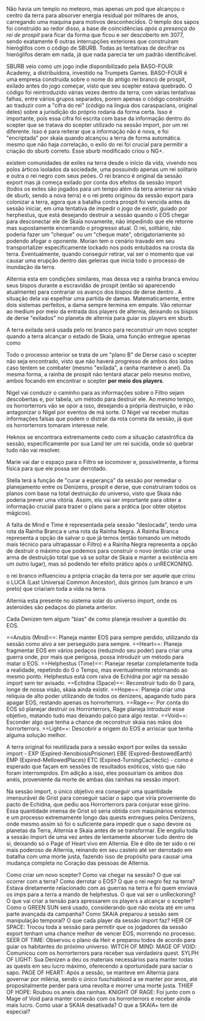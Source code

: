 Não havia um templo no meteoro, mas apenas um pod que alcançou o centro da terra para absorver energia residual por milhares de anos, carregando uma maquina para motivos desconhecidos. O templo dos sapos foi construído ao redor disso, a base de coincidências *após a presença do rei de prospit* para ficar da forma que ficou e ser descoberto em 3077, sendo exatamente 6 outras interrupções exteriores que construíram hieróglifos com o código de SBURB. Todas as tentativas de decifrar os hieróglifos deram em nada, já que nada parecia ter um padrão identificável. 

SBURB veio como um jogo indie disponibilizado pela BASO-FOUR Academy, a distribuidora, investido na Trumpets Games. BASO-FOUR é uma empresa construida sobre o nome do antigo rei branco de prospit, exilado antes do jogo começar, visto que seu scepter estava quebrado. O código foi reintroduzido várias vezes dentro da terra, com várias tentativas falhas, entre vários grupos separados, porem apenas o código construído ao traduzir com a "cifra do rei" (código na lingua dos caraspacians, original deles) sobre a jurisdição do próprio rodaria da forma certa. Isso é importante, pois essa cifra foi escrita com base da informação dentro do scepter que se tratava do scepter utilizado na sessão import, por um rei diferente. Isso é para reiterar que a informação não é nova, e foi "encriptada" por skaia quando alcançou a terra de forma automática. mesmo que não haja correlação, o exilo do rei foi crucial para permitir a criação do sburb correto. Esse sburb modificado criou o NG+.

existem comunidades de exiles na terra desde o início da vida, vivendo nos polos árticos isolados da sociedade, uma possuindo apenas um rei solitario e outra o rei negro com seus peões. O rei branco é original da sessão export mas já começa exilado por conta dos efeitos da sessão import (todos os exiles são jogados para um tempo além da terra anterior na visão de sburb, sendo a nova terra) e o rei preto originou da sessão export para colonizar a terra, agora que a batalha contra prospit foi vencida antes da sessão iniciar, em uma tentativa de impedir o jogo de existir, guiado por herphestus, que está desejando destruir a sessão quando o EOS chegar para desconectar ele de Skaia novamente, não impedindo que ele retorne mas supostamente encerrando o progresso atual. O rei, solitário, não poderia fazer um "cheque" ou um "cheque mate", obrigatoriamente só podendo afogar o oponente.
 Morian tem o cenário travado em seu transportalizer especificamente lockado nos pods entubados na crosta da terra. Eventualmente, quando conseguir retirar, vai ser o momento que vai causar uma erupção dentro das geleiras que inicia todo o processo de inundação da terra.

Alternia esta em condições similares, mas dessa vez a rainha branca enviou seus bispos durante a escravidão de prospit (então só aparecendo atualmente) para contrariar os avanço dos bispos de derse dentro . A situação dela vai espelhar uma partida de damas. Matematicamente, entre dois sistemas perfeitos, a dama sempre termina em empate. Vão retornar ao medium por meio da entrada dos players de alternia, deixando os bispos de derse "exilados" no planeta de alternia para guiar os players em sburb.

A terra exilada será usada pelo rei branco para reconstruir um novo scepter quando a terra alcançar o estado de Skaia, uma função entregue apenas como 

 Todo o processo anterior se trata de um "plano B" de Derse caso o scepter não seja encontrado, visto que não haverá progresso de ambos dos lados caso tentem se combater (mesmo "exilada", a ranha manteve o anel). Da mesma forma, a rainha de prospit não tentará atacar pelo mesmo motivo, ambos focando em encontrar o scepter **por meio dos players**. 

Nigel vai conduzir o caminho para as informações sobre o Filtro sejam descobertas e, por tabela, um método para destruir ele. Ao mesmo tempo, os horrorterrors vão se opor a isso, desejando a própria destruição, e irão antagonizar o Nigel por eventos de má sorte. O Nigel vai receber muitas informações falsas que podem o distrair da rota correta da sessão, já que os horrorterrors tomaram interesse nele.

Heknox se encontrara extremamente cedo com a situação catastrófica da sessão, especificamente por sua Land ter um rei suicida, onde só quebrar tudo não vai resolver.

Marie vai dar o espaço para o Filtro se locomover e, possivelmente, a forma física para que ele possa ser derrotado.

Stella terá a função de "curar a esperança" da sessão por remediar o planejamento entre os Denizens, prospit e derse, que construíram todos os planos com base na total destruição do universo, visto que Skaia não poderia prever uma vitória. Assim, ela vai ser importante para obter a informação crucial para trazer o plano para a prática (por obter objetos mágicos).

A falta de Mind e Time é representada pela sessão "deslocada", tendo uma rota da Rainha Branca e uma rota da Rainha Negra. A Rainha Branca representa a opção de salvar o que já temos (então tomando um método mais técnico para ultrapassar o Filtro) e a Rainha Negra representa a opção de destruir o máximo que podemos para construir o novo (então criar uma arma de destruição total que vá se soltar de Skaia e manter a existência em um outro lugar), mas só podendo ter efeito prático após o unRECKONING.

o rei branco influenciou a própria criação da terra por ser aquele que criou o LUCA (Last Universal Common Ancestor), dois girinos (um branco e um preto) que criariam toda a vida na terra. 

Alternia esta presente no sistema solar do universo import, onde os asteroides são pedaços do planeta anterior. 

Cada Denizen tem algum "bias" de como planeja resolver a questão do EOS.

==Anubis (Mind)==: Planeja manter EOS para sempre perdido, utilizando da sessão como alvo a ser perseguido para sempre.
==Heart==: Planeja fragmentar EOS em vários pedaços (reduzindo seu poder) para criar uma guerra onde, por mais que perigosa, possa introduzir um método para matar o EOS.
==Helphestus (Time)==: Planejar resetar completamente toda a realidade, repetindo do 0 o Tempo, mas eventualmente retornando ao mesmo ponto. Helphestus está com raiva de Echidna por agir na sessão import sem ter avisado. 
==Echidna (Space)==: Reconstruir tudo do 0 para, longe de nossa visão, skaia ainda existir.
==Hope==: Planeja criar uma relíquia de alto poder utilizando de todos os denizens, apagando tudo para apagar EOS, restando apenas os horrorterrors.
==Rage==: Por conta do EOS só planejar destruir os Horrorterrors, Rage planeja introduzir esse objetivo, matando tudo mas deixando palco para algo restar. 
==Void==: Esconder algo que tenha a chance de reconstruir skaia nas mãos dos horrorterrors.
==Light==: Descobrir a origem do EOS e arriscar que tenha alguma solução melhor.

A terra original foi reutilizada para a sessão export por exiles da sessão import - EXP (Expired-XenobiosisPrisioner) EBE (Expired-BestowedEarth) EMP (Expired-MellowedPlaces) ETC (Expired-TurningCachectic) - como é esperado que façam em sessões de resultados exóticos, visto que não foram interrompidos. Em adição a isso, eles possuiriam os ambos dos anéis, proveniente da morte de ambas das rainhas na sessão import. 

 Na sessão import, o único objetivo era conseguir uma quantidade imensurável de Grist para conseguir saciar o sapo que viria proveniente do pacto de Echidna, que pediu aos Horrorterrors para conjurar esse girino. Essa quantidade imensa de Grist só seria obtida com maquinários extensos e um processo extremamente longo das quests entregues pelos Denizens, onde mesmo assim só foi o suficiente para impedir que o sapo devore os planetas da Terra, Alternia e Skaia antes de se transformar. Ele engoliu toda a sessão Import de uma vez antes de lentamente absorver tudo dentro de si, deixando só o Page of Heart vivo em Alternia. Ele é dito de ter sido o rei mais poderoso de Alternia, reinando em seu castelo até ser derrotado em batalha com uma morte justa, fazendo isso de propósito para causar uma mudança completa no Coração das pessoas de Alternia. 

Como criar um novo scepter?
Como vai chegar na sessão?
O que vai ocorrer com a terra?
Como derrotar o EOS?
O que o rei negro fez na terra? Estava diretamente relacionado com as guerras na terra e foi quem enviava os imps para a terra a mando de helphestus.
O que vai ser o unReckoning? O que vai criar a tensão para apressarem os players a alcançar o scepter?
Como o GREEN SUN será usado, considerando que não exista até em uma parte avançada da campanha?
Como SKAIA preparou a sessão sem manipulação temporal?
O que cada player da sessão import faz?
	HEIR OF SPACE: Trocou toda a sessão para permitir que os jogadores da sessão export tenham uma chance melhor de vencer EOS, morrendo no processo.
	SEER OF TIME: Observou o plano da Heir e preparou todos de acordo para guiar os habitantes do próximo universo.
	WITCH OF MIND: 
	MAGE OF VOID: Comunicou com os horrorterrors para receber sua verdadeira quest. 
	SYLPH OF LIGHT: Sua Denizen a deu os materiais necessários para manter todas as quests em seu lucro máximo, oferecendo a oportunidade para saciar o sapo.
	PAGE OF HEART: Após a sessão, se manteve em Alternia para governar por milénia, sendo o único fuschiablood a se manter por anos, até propositalmente perder para uma revolta e morrer uma morte justa. 
	THIEF OF HOPE: Roubou os aneis das rainhas.
	KNIGHT OF RAGE: Foi junto com o Mage of Void para manter conexão com os horrorterrors e receber ainda mais lucro. 
Como usar a SKAIA desativada?
O que a SKAIA+ tem de especial?

